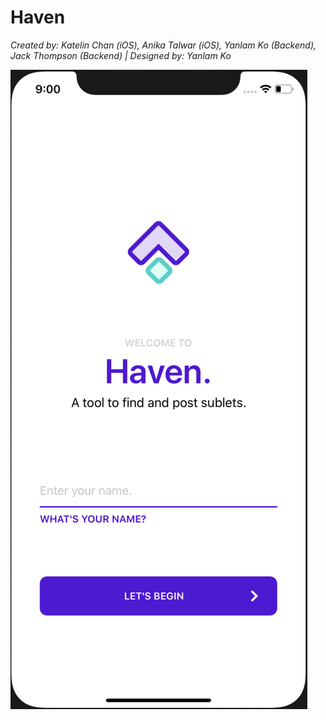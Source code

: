 # Haven
*Created by: Katelin Chan (iOS), Anika Talwar (iOS), Yanlam Ko (Backend), Jack Thompson (Backend) | Designed by: Yanlam Ko*

![alt text](https://raw.githubusercontent.com/kchan323/Haven/master/Screenshots/Login1.png)
